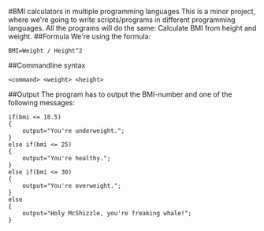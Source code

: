 #BMI calculators in multiple programming languages
This is a minor project, where we're going to write scripts/programs in different programming languages. All the programs will do the same: Calculate BMI from height and weight.
##Formula
We're using the formula:
```
BMI=Weight / Height^2
```
##Commandline syntax
```
<command> <weight> <height>
```
##Output
The program has to output the BMI-number and one of the following messages:
```
if(bmi <= 18.5)
{
	output="You're underweight.";
}
else if(bmi <= 25)
{
	output="You're healthy.";
}
else if(bmi <= 30)
{
	output="You're overweight.";
}
else
{
	output="Holy McShizzle, you're freaking whale!";
}
```
